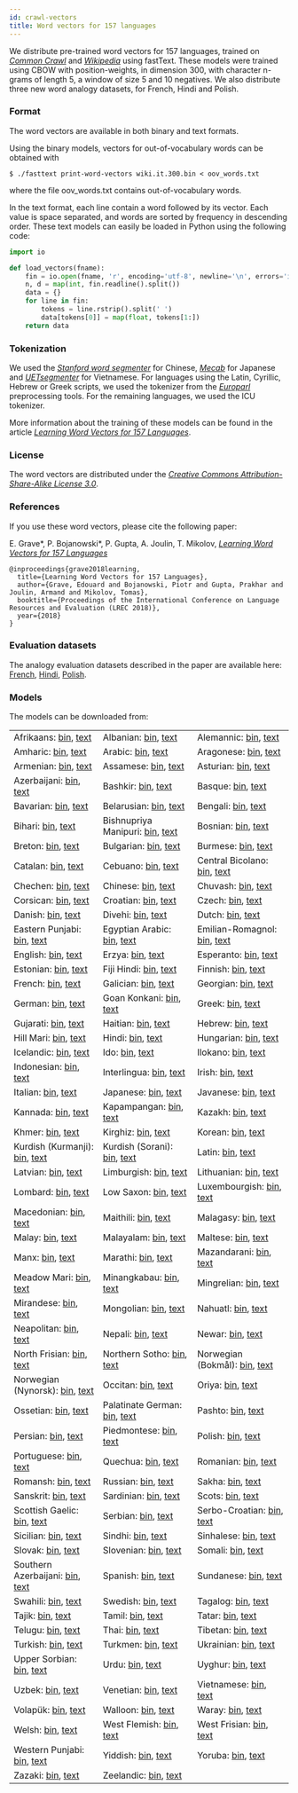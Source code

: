 ```yaml
---
id: crawl-vectors
title: Word vectors for 157 languages
---
```


We distribute pre-trained word vectors for 157 languages, trained on [*Common Crawl*](http://commoncrawl.org/) and [*Wikipedia*](https://www.wikipedia.org) using fastText.
These models were trained using CBOW with position-weights, in dimension 300, with character n-grams of length 5, a window of size 5 and 10 negatives.
We also distribute three new word analogy datasets, for French, Hindi and Polish.

### Format

The word vectors are available in both binary and text formats.

Using the binary models, vectors for out-of-vocabulary words can be obtained with
```
$ ./fasttext print-word-vectors wiki.it.300.bin < oov_words.txt
```
where the file oov_words.txt contains out-of-vocabulary words.

In the text format, each line contain a word followed by its vector.
Each value is space separated, and words are sorted by frequency in descending order.
These text models can easily be loaded in Python using the following code:
```python
import io

def load_vectors(fname):
    fin = io.open(fname, 'r', encoding='utf-8', newline='\n', errors='ignore')
    n, d = map(int, fin.readline().split())
    data = {}
    for line in fin:
        tokens = line.rstrip().split(' ')
        data[tokens[0]] = map(float, tokens[1:])
    return data
```

### Tokenization

We used the [*Stanford word segmenter*](https://nlp.stanford.edu/software/segmenter.html) for Chinese, [*Mecab*](http://taku910.github.io/mecab/) for Japanese and [*UETsegmenter*](https://github.com/phongnt570/UETsegmenter) for Vietnamese.
For languages using the Latin, Cyrillic, Hebrew or Greek scripts, we used the tokenizer from the [*Europarl*](http://www.statmt.org/europarl/) preprocessing tools.
For the remaining languages, we used the ICU tokenizer.

More information about the training of these models can be found in the article [*Learning Word Vectors for 157 Languages*](https://arxiv.org/abs/1802.06893).

### License

The word vectors are distributed under the [*Creative Commons Attribution-Share-Alike License 3.0*](https://creativecommons.org/licenses/by-sa/3.0/).

### References

If you use these word vectors, please cite the following paper:

E. Grave\*, P. Bojanowski\*, P. Gupta, A. Joulin, T. Mikolov, [*Learning Word Vectors for 157 Languages*](https://arxiv.org/abs/1802.06893)

```markup
@inproceedings{grave2018learning,
  title={Learning Word Vectors for 157 Languages},
  author={Grave, Edouard and Bojanowski, Piotr and Gupta, Prakhar and Joulin, Armand and Mikolov, Tomas},
  booktitle={Proceedings of the International Conference on Language Resources and Evaluation (LREC 2018)},
  year={2018}
}
```

### Evaluation datasets

The analogy evaluation datasets described in the paper are available here: [French](https://s3-us-west-1.amazonaws.com/fasttext-vectors/word-analogies/questions-words-fr.txt), [Hindi](https://s3-us-west-1.amazonaws.com/fasttext-vectors/word-analogies/questions-words-hi.txt), [Polish](https://s3-us-west-1.amazonaws.com/fasttext-vectors/word-analogies/questions-words-pl.txt).

### Models

The models can be downloaded from:

||||
|-|-|-|
|  Afrikaans:  [bin](https://s3-us-west-1.amazonaws.com/fasttext-vectors/word-vectors-v2/cc.af.300.bin.gz), [text](https://s3-us-west-1.amazonaws.com/fasttext-vectors/word-vectors-v2/cc.af.300.vec.gz) |  Albanian:  [bin](https://s3-us-west-1.amazonaws.com/fasttext-vectors/word-vectors-v2/cc.sq.300.bin.gz), [text](https://s3-us-west-1.amazonaws.com/fasttext-vectors/word-vectors-v2/cc.sq.300.vec.gz) |  Alemannic:  [bin](https://s3-us-west-1.amazonaws.com/fasttext-vectors/word-vectors-v2/cc.als.300.bin.gz), [text](https://s3-us-west-1.amazonaws.com/fasttext-vectors/word-vectors-v2/cc.als.300.vec.gz) |
|  Amharic:  [bin](https://s3-us-west-1.amazonaws.com/fasttext-vectors/word-vectors-v2/cc.am.300.bin.gz), [text](https://s3-us-west-1.amazonaws.com/fasttext-vectors/word-vectors-v2/cc.am.300.vec.gz) |  Arabic:  [bin](https://s3-us-west-1.amazonaws.com/fasttext-vectors/word-vectors-v2/cc.ar.300.bin.gz), [text](https://s3-us-west-1.amazonaws.com/fasttext-vectors/word-vectors-v2/cc.ar.300.vec.gz) |  Aragonese:  [bin](https://s3-us-west-1.amazonaws.com/fasttext-vectors/word-vectors-v2/cc.an.300.bin.gz), [text](https://s3-us-west-1.amazonaws.com/fasttext-vectors/word-vectors-v2/cc.an.300.vec.gz) |
|  Armenian:  [bin](https://s3-us-west-1.amazonaws.com/fasttext-vectors/word-vectors-v2/cc.hy.300.bin.gz), [text](https://s3-us-west-1.amazonaws.com/fasttext-vectors/word-vectors-v2/cc.hy.300.vec.gz) |  Assamese:  [bin](https://s3-us-west-1.amazonaws.com/fasttext-vectors/word-vectors-v2/cc.as.300.bin.gz), [text](https://s3-us-west-1.amazonaws.com/fasttext-vectors/word-vectors-v2/cc.as.300.vec.gz) |  Asturian:  [bin](https://s3-us-west-1.amazonaws.com/fasttext-vectors/word-vectors-v2/cc.ast.300.bin.gz), [text](https://s3-us-west-1.amazonaws.com/fasttext-vectors/word-vectors-v2/cc.ast.300.vec.gz) |
|  Azerbaijani:  [bin](https://s3-us-west-1.amazonaws.com/fasttext-vectors/word-vectors-v2/cc.az.300.bin.gz), [text](https://s3-us-west-1.amazonaws.com/fasttext-vectors/word-vectors-v2/cc.az.300.vec.gz) |  Bashkir:  [bin](https://s3-us-west-1.amazonaws.com/fasttext-vectors/word-vectors-v2/cc.ba.300.bin.gz), [text](https://s3-us-west-1.amazonaws.com/fasttext-vectors/word-vectors-v2/cc.ba.300.vec.gz) |  Basque:  [bin](https://s3-us-west-1.amazonaws.com/fasttext-vectors/word-vectors-v2/cc.eu.300.bin.gz), [text](https://s3-us-west-1.amazonaws.com/fasttext-vectors/word-vectors-v2/cc.eu.300.vec.gz) |
|  Bavarian:  [bin](https://s3-us-west-1.amazonaws.com/fasttext-vectors/word-vectors-v2/cc.bar.300.bin.gz), [text](https://s3-us-west-1.amazonaws.com/fasttext-vectors/word-vectors-v2/cc.bar.300.vec.gz) |  Belarusian:  [bin](https://s3-us-west-1.amazonaws.com/fasttext-vectors/word-vectors-v2/cc.be.300.bin.gz), [text](https://s3-us-west-1.amazonaws.com/fasttext-vectors/word-vectors-v2/cc.be.300.vec.gz) |  Bengali:  [bin](https://s3-us-west-1.amazonaws.com/fasttext-vectors/word-vectors-v2/cc.bn.300.bin.gz), [text](https://s3-us-west-1.amazonaws.com/fasttext-vectors/word-vectors-v2/cc.bn.300.vec.gz) |
|  Bihari:  [bin](https://s3-us-west-1.amazonaws.com/fasttext-vectors/word-vectors-v2/cc.bh.300.bin.gz), [text](https://s3-us-west-1.amazonaws.com/fasttext-vectors/word-vectors-v2/cc.bh.300.vec.gz) |  Bishnupriya Manipuri:  [bin](https://s3-us-west-1.amazonaws.com/fasttext-vectors/word-vectors-v2/cc.bpy.300.bin.gz), [text](https://s3-us-west-1.amazonaws.com/fasttext-vectors/word-vectors-v2/cc.bpy.300.vec.gz) |  Bosnian:  [bin](https://s3-us-west-1.amazonaws.com/fasttext-vectors/word-vectors-v2/cc.bs.300.bin.gz), [text](https://s3-us-west-1.amazonaws.com/fasttext-vectors/word-vectors-v2/cc.bs.300.vec.gz) |
|  Breton:  [bin](https://s3-us-west-1.amazonaws.com/fasttext-vectors/word-vectors-v2/cc.br.300.bin.gz), [text](https://s3-us-west-1.amazonaws.com/fasttext-vectors/word-vectors-v2/cc.br.300.vec.gz) |  Bulgarian:  [bin](https://s3-us-west-1.amazonaws.com/fasttext-vectors/word-vectors-v2/cc.bg.300.bin.gz), [text](https://s3-us-west-1.amazonaws.com/fasttext-vectors/word-vectors-v2/cc.bg.300.vec.gz) |  Burmese:  [bin](https://s3-us-west-1.amazonaws.com/fasttext-vectors/word-vectors-v2/cc.my.300.bin.gz), [text](https://s3-us-west-1.amazonaws.com/fasttext-vectors/word-vectors-v2/cc.my.300.vec.gz) |
|  Catalan:  [bin](https://s3-us-west-1.amazonaws.com/fasttext-vectors/word-vectors-v2/cc.ca.300.bin.gz), [text](https://s3-us-west-1.amazonaws.com/fasttext-vectors/word-vectors-v2/cc.ca.300.vec.gz) |  Cebuano:  [bin](https://s3-us-west-1.amazonaws.com/fasttext-vectors/word-vectors-v2/cc.ceb.300.bin.gz), [text](https://s3-us-west-1.amazonaws.com/fasttext-vectors/word-vectors-v2/cc.ceb.300.vec.gz) |  Central Bicolano:  [bin](https://s3-us-west-1.amazonaws.com/fasttext-vectors/word-vectors-v2/cc.bcl.300.bin.gz), [text](https://s3-us-west-1.amazonaws.com/fasttext-vectors/word-vectors-v2/cc.bcl.300.vec.gz) |
|  Chechen:  [bin](https://s3-us-west-1.amazonaws.com/fasttext-vectors/word-vectors-v2/cc.ce.300.bin.gz), [text](https://s3-us-west-1.amazonaws.com/fasttext-vectors/word-vectors-v2/cc.ce.300.vec.gz) |  Chinese:  [bin](https://s3-us-west-1.amazonaws.com/fasttext-vectors/word-vectors-v2/cc.zh.300.bin.gz), [text](https://s3-us-west-1.amazonaws.com/fasttext-vectors/word-vectors-v2/cc.zh.300.vec.gz) |  Chuvash:  [bin](https://s3-us-west-1.amazonaws.com/fasttext-vectors/word-vectors-v2/cc.cv.300.bin.gz), [text](https://s3-us-west-1.amazonaws.com/fasttext-vectors/word-vectors-v2/cc.cv.300.vec.gz) |
|  Corsican:  [bin](https://s3-us-west-1.amazonaws.com/fasttext-vectors/word-vectors-v2/cc.co.300.bin.gz), [text](https://s3-us-west-1.amazonaws.com/fasttext-vectors/word-vectors-v2/cc.co.300.vec.gz) |  Croatian:  [bin](https://s3-us-west-1.amazonaws.com/fasttext-vectors/word-vectors-v2/cc.hr.300.bin.gz), [text](https://s3-us-west-1.amazonaws.com/fasttext-vectors/word-vectors-v2/cc.hr.300.vec.gz) |  Czech:  [bin](https://s3-us-west-1.amazonaws.com/fasttext-vectors/word-vectors-v2/cc.cs.300.bin.gz), [text](https://s3-us-west-1.amazonaws.com/fasttext-vectors/word-vectors-v2/cc.cs.300.vec.gz) |
|  Danish:  [bin](https://s3-us-west-1.amazonaws.com/fasttext-vectors/word-vectors-v2/cc.da.300.bin.gz), [text](https://s3-us-west-1.amazonaws.com/fasttext-vectors/word-vectors-v2/cc.da.300.vec.gz) |  Divehi:  [bin](https://s3-us-west-1.amazonaws.com/fasttext-vectors/word-vectors-v2/cc.dv.300.bin.gz), [text](https://s3-us-west-1.amazonaws.com/fasttext-vectors/word-vectors-v2/cc.dv.300.vec.gz) |  Dutch:  [bin](https://s3-us-west-1.amazonaws.com/fasttext-vectors/word-vectors-v2/cc.nl.300.bin.gz), [text](https://s3-us-west-1.amazonaws.com/fasttext-vectors/word-vectors-v2/cc.nl.300.vec.gz) |
|  Eastern Punjabi:  [bin](https://s3-us-west-1.amazonaws.com/fasttext-vectors/word-vectors-v2/cc.pa.300.bin.gz), [text](https://s3-us-west-1.amazonaws.com/fasttext-vectors/word-vectors-v2/cc.pa.300.vec.gz) |  Egyptian Arabic:  [bin](https://s3-us-west-1.amazonaws.com/fasttext-vectors/word-vectors-v2/cc.arz.300.bin.gz), [text](https://s3-us-west-1.amazonaws.com/fasttext-vectors/word-vectors-v2/cc.arz.300.vec.gz) |  Emilian-Romagnol:  [bin](https://s3-us-west-1.amazonaws.com/fasttext-vectors/word-vectors-v2/cc.eml.300.bin.gz), [text](https://s3-us-west-1.amazonaws.com/fasttext-vectors/word-vectors-v2/cc.eml.300.vec.gz) |
|  English: [bin](https://s3-us-west-1.amazonaws.com/fasttext-vectors/cc.en.300.bin.gz), [text](https://s3-us-west-1.amazonaws.com/fasttext-vectors/cc.en.300.vec.gz) |  Erzya:  [bin](https://s3-us-west-1.amazonaws.com/fasttext-vectors/word-vectors-v2/cc.myv.300.bin.gz), [text](https://s3-us-west-1.amazonaws.com/fasttext-vectors/word-vectors-v2/cc.myv.300.vec.gz) |  Esperanto:  [bin](https://s3-us-west-1.amazonaws.com/fasttext-vectors/word-vectors-v2/cc.eo.300.bin.gz), [text](https://s3-us-west-1.amazonaws.com/fasttext-vectors/word-vectors-v2/cc.eo.300.vec.gz) |
|  Estonian:  [bin](https://s3-us-west-1.amazonaws.com/fasttext-vectors/word-vectors-v2/cc.et.300.bin.gz), [text](https://s3-us-west-1.amazonaws.com/fasttext-vectors/word-vectors-v2/cc.et.300.vec.gz) |  Fiji Hindi:  [bin](https://s3-us-west-1.amazonaws.com/fasttext-vectors/word-vectors-v2/cc.hif.300.bin.gz), [text](https://s3-us-west-1.amazonaws.com/fasttext-vectors/word-vectors-v2/cc.hif.300.vec.gz) |  Finnish:  [bin](https://s3-us-west-1.amazonaws.com/fasttext-vectors/word-vectors-v2/cc.fi.300.bin.gz), [text](https://s3-us-west-1.amazonaws.com/fasttext-vectors/word-vectors-v2/cc.fi.300.vec.gz) |
|  French:  [bin](https://s3-us-west-1.amazonaws.com/fasttext-vectors/word-vectors-v2/cc.fr.300.bin.gz), [text](https://s3-us-west-1.amazonaws.com/fasttext-vectors/word-vectors-v2/cc.fr.300.vec.gz) |  Galician:  [bin](https://s3-us-west-1.amazonaws.com/fasttext-vectors/word-vectors-v2/cc.gl.300.bin.gz), [text](https://s3-us-west-1.amazonaws.com/fasttext-vectors/word-vectors-v2/cc.gl.300.vec.gz) |  Georgian:  [bin](https://s3-us-west-1.amazonaws.com/fasttext-vectors/word-vectors-v2/cc.ka.300.bin.gz), [text](https://s3-us-west-1.amazonaws.com/fasttext-vectors/word-vectors-v2/cc.ka.300.vec.gz) |
|  German:  [bin](https://s3-us-west-1.amazonaws.com/fasttext-vectors/word-vectors-v2/cc.de.300.bin.gz), [text](https://s3-us-west-1.amazonaws.com/fasttext-vectors/word-vectors-v2/cc.de.300.vec.gz) |  Goan Konkani:  [bin](https://s3-us-west-1.amazonaws.com/fasttext-vectors/word-vectors-v2/cc.gom.300.bin.gz), [text](https://s3-us-west-1.amazonaws.com/fasttext-vectors/word-vectors-v2/cc.gom.300.vec.gz) |  Greek:  [bin](https://s3-us-west-1.amazonaws.com/fasttext-vectors/word-vectors-v2/cc.el.300.bin.gz), [text](https://s3-us-west-1.amazonaws.com/fasttext-vectors/word-vectors-v2/cc.el.300.vec.gz) |
|  Gujarati:  [bin](https://s3-us-west-1.amazonaws.com/fasttext-vectors/word-vectors-v2/cc.gu.300.bin.gz), [text](https://s3-us-west-1.amazonaws.com/fasttext-vectors/word-vectors-v2/cc.gu.300.vec.gz) |  Haitian:  [bin](https://s3-us-west-1.amazonaws.com/fasttext-vectors/word-vectors-v2/cc.ht.300.bin.gz), [text](https://s3-us-west-1.amazonaws.com/fasttext-vectors/word-vectors-v2/cc.ht.300.vec.gz) |  Hebrew:  [bin](https://s3-us-west-1.amazonaws.com/fasttext-vectors/word-vectors-v2/cc.he.300.bin.gz), [text](https://s3-us-west-1.amazonaws.com/fasttext-vectors/word-vectors-v2/cc.he.300.vec.gz) |
|  Hill Mari:  [bin](https://s3-us-west-1.amazonaws.com/fasttext-vectors/word-vectors-v2/cc.mrj.300.bin.gz), [text](https://s3-us-west-1.amazonaws.com/fasttext-vectors/word-vectors-v2/cc.mrj.300.vec.gz) |  Hindi:  [bin](https://s3-us-west-1.amazonaws.com/fasttext-vectors/word-vectors-v2/cc.hi.300.bin.gz), [text](https://s3-us-west-1.amazonaws.com/fasttext-vectors/word-vectors-v2/cc.hi.300.vec.gz) |  Hungarian:  [bin](https://s3-us-west-1.amazonaws.com/fasttext-vectors/word-vectors-v2/cc.hu.300.bin.gz), [text](https://s3-us-west-1.amazonaws.com/fasttext-vectors/word-vectors-v2/cc.hu.300.vec.gz) |
|  Icelandic:  [bin](https://s3-us-west-1.amazonaws.com/fasttext-vectors/word-vectors-v2/cc.is.300.bin.gz), [text](https://s3-us-west-1.amazonaws.com/fasttext-vectors/word-vectors-v2/cc.is.300.vec.gz) |  Ido:  [bin](https://s3-us-west-1.amazonaws.com/fasttext-vectors/word-vectors-v2/cc.io.300.bin.gz), [text](https://s3-us-west-1.amazonaws.com/fasttext-vectors/word-vectors-v2/cc.io.300.vec.gz) |  Ilokano:  [bin](https://s3-us-west-1.amazonaws.com/fasttext-vectors/word-vectors-v2/cc.ilo.300.bin.gz), [text](https://s3-us-west-1.amazonaws.com/fasttext-vectors/word-vectors-v2/cc.ilo.300.vec.gz) |
|  Indonesian:  [bin](https://s3-us-west-1.amazonaws.com/fasttext-vectors/word-vectors-v2/cc.id.300.bin.gz), [text](https://s3-us-west-1.amazonaws.com/fasttext-vectors/word-vectors-v2/cc.id.300.vec.gz) |  Interlingua:  [bin](https://s3-us-west-1.amazonaws.com/fasttext-vectors/word-vectors-v2/cc.ia.300.bin.gz), [text](https://s3-us-west-1.amazonaws.com/fasttext-vectors/word-vectors-v2/cc.ia.300.vec.gz) |  Irish:  [bin](https://s3-us-west-1.amazonaws.com/fasttext-vectors/word-vectors-v2/cc.ga.300.bin.gz), [text](https://s3-us-west-1.amazonaws.com/fasttext-vectors/word-vectors-v2/cc.ga.300.vec.gz) |
|  Italian:  [bin](https://s3-us-west-1.amazonaws.com/fasttext-vectors/word-vectors-v2/cc.it.300.bin.gz), [text](https://s3-us-west-1.amazonaws.com/fasttext-vectors/word-vectors-v2/cc.it.300.vec.gz) |  Japanese:  [bin](https://s3-us-west-1.amazonaws.com/fasttext-vectors/word-vectors-v2/cc.ja.300.bin.gz), [text](https://s3-us-west-1.amazonaws.com/fasttext-vectors/word-vectors-v2/cc.ja.300.vec.gz) |  Javanese:  [bin](https://s3-us-west-1.amazonaws.com/fasttext-vectors/word-vectors-v2/cc.jv.300.bin.gz), [text](https://s3-us-west-1.amazonaws.com/fasttext-vectors/word-vectors-v2/cc.jv.300.vec.gz) |
|  Kannada:  [bin](https://s3-us-west-1.amazonaws.com/fasttext-vectors/word-vectors-v2/cc.kn.300.bin.gz), [text](https://s3-us-west-1.amazonaws.com/fasttext-vectors/word-vectors-v2/cc.kn.300.vec.gz) |  Kapampangan:  [bin](https://s3-us-west-1.amazonaws.com/fasttext-vectors/word-vectors-v2/cc.pam.300.bin.gz), [text](https://s3-us-west-1.amazonaws.com/fasttext-vectors/word-vectors-v2/cc.pam.300.vec.gz) |  Kazakh:  [bin](https://s3-us-west-1.amazonaws.com/fasttext-vectors/word-vectors-v2/cc.kk.300.bin.gz), [text](https://s3-us-west-1.amazonaws.com/fasttext-vectors/word-vectors-v2/cc.kk.300.vec.gz) |
|  Khmer:  [bin](https://s3-us-west-1.amazonaws.com/fasttext-vectors/word-vectors-v2/cc.km.300.bin.gz), [text](https://s3-us-west-1.amazonaws.com/fasttext-vectors/word-vectors-v2/cc.km.300.vec.gz) |  Kirghiz:  [bin](https://s3-us-west-1.amazonaws.com/fasttext-vectors/word-vectors-v2/cc.ky.300.bin.gz), [text](https://s3-us-west-1.amazonaws.com/fasttext-vectors/word-vectors-v2/cc.ky.300.vec.gz) |  Korean:  [bin](https://s3-us-west-1.amazonaws.com/fasttext-vectors/word-vectors-v2/cc.ko.300.bin.gz), [text](https://s3-us-west-1.amazonaws.com/fasttext-vectors/word-vectors-v2/cc.ko.300.vec.gz) |
|  Kurdish (Kurmanji):  [bin](https://s3-us-west-1.amazonaws.com/fasttext-vectors/word-vectors-v2/cc.ku.300.bin.gz), [text](https://s3-us-west-1.amazonaws.com/fasttext-vectors/word-vectors-v2/cc.ku.300.vec.gz) |  Kurdish (Sorani):  [bin](https://s3-us-west-1.amazonaws.com/fasttext-vectors/word-vectors-v2/cc.ckb.300.bin.gz), [text](https://s3-us-west-1.amazonaws.com/fasttext-vectors/word-vectors-v2/cc.ckb.300.vec.gz) |  Latin:  [bin](https://s3-us-west-1.amazonaws.com/fasttext-vectors/word-vectors-v2/cc.la.300.bin.gz), [text](https://s3-us-west-1.amazonaws.com/fasttext-vectors/word-vectors-v2/cc.la.300.vec.gz) |
|  Latvian:  [bin](https://s3-us-west-1.amazonaws.com/fasttext-vectors/word-vectors-v2/cc.lv.300.bin.gz), [text](https://s3-us-west-1.amazonaws.com/fasttext-vectors/word-vectors-v2/cc.lv.300.vec.gz) |  Limburgish:  [bin](https://s3-us-west-1.amazonaws.com/fasttext-vectors/word-vectors-v2/cc.li.300.bin.gz), [text](https://s3-us-west-1.amazonaws.com/fasttext-vectors/word-vectors-v2/cc.li.300.vec.gz) |  Lithuanian:  [bin](https://s3-us-west-1.amazonaws.com/fasttext-vectors/word-vectors-v2/cc.lt.300.bin.gz), [text](https://s3-us-west-1.amazonaws.com/fasttext-vectors/word-vectors-v2/cc.lt.300.vec.gz) |
|  Lombard:  [bin](https://s3-us-west-1.amazonaws.com/fasttext-vectors/word-vectors-v2/cc.lmo.300.bin.gz), [text](https://s3-us-west-1.amazonaws.com/fasttext-vectors/word-vectors-v2/cc.lmo.300.vec.gz) |  Low Saxon:  [bin](https://s3-us-west-1.amazonaws.com/fasttext-vectors/word-vectors-v2/cc.nds.300.bin.gz), [text](https://s3-us-west-1.amazonaws.com/fasttext-vectors/word-vectors-v2/cc.nds.300.vec.gz) |  Luxembourgish:  [bin](https://s3-us-west-1.amazonaws.com/fasttext-vectors/word-vectors-v2/cc.lb.300.bin.gz), [text](https://s3-us-west-1.amazonaws.com/fasttext-vectors/word-vectors-v2/cc.lb.300.vec.gz) |
|  Macedonian:  [bin](https://s3-us-west-1.amazonaws.com/fasttext-vectors/word-vectors-v2/cc.mk.300.bin.gz), [text](https://s3-us-west-1.amazonaws.com/fasttext-vectors/word-vectors-v2/cc.mk.300.vec.gz) |  Maithili:  [bin](https://s3-us-west-1.amazonaws.com/fasttext-vectors/word-vectors-v2/cc.mai.300.bin.gz), [text](https://s3-us-west-1.amazonaws.com/fasttext-vectors/word-vectors-v2/cc.mai.300.vec.gz) |  Malagasy:  [bin](https://s3-us-west-1.amazonaws.com/fasttext-vectors/word-vectors-v2/cc.mg.300.bin.gz), [text](https://s3-us-west-1.amazonaws.com/fasttext-vectors/word-vectors-v2/cc.mg.300.vec.gz) |
|  Malay:  [bin](https://s3-us-west-1.amazonaws.com/fasttext-vectors/word-vectors-v2/cc.ms.300.bin.gz), [text](https://s3-us-west-1.amazonaws.com/fasttext-vectors/word-vectors-v2/cc.ms.300.vec.gz) |  Malayalam:  [bin](https://s3-us-west-1.amazonaws.com/fasttext-vectors/word-vectors-v2/cc.ml.300.bin.gz), [text](https://s3-us-west-1.amazonaws.com/fasttext-vectors/word-vectors-v2/cc.ml.300.vec.gz) |  Maltese:  [bin](https://s3-us-west-1.amazonaws.com/fasttext-vectors/word-vectors-v2/cc.mt.300.bin.gz), [text](https://s3-us-west-1.amazonaws.com/fasttext-vectors/word-vectors-v2/cc.mt.300.vec.gz) |
|  Manx:  [bin](https://s3-us-west-1.amazonaws.com/fasttext-vectors/word-vectors-v2/cc.gv.300.bin.gz), [text](https://s3-us-west-1.amazonaws.com/fasttext-vectors/word-vectors-v2/cc.gv.300.vec.gz) |  Marathi:  [bin](https://s3-us-west-1.amazonaws.com/fasttext-vectors/word-vectors-v2/cc.mr.300.bin.gz), [text](https://s3-us-west-1.amazonaws.com/fasttext-vectors/word-vectors-v2/cc.mr.300.vec.gz) |  Mazandarani:  [bin](https://s3-us-west-1.amazonaws.com/fasttext-vectors/word-vectors-v2/cc.mzn.300.bin.gz), [text](https://s3-us-west-1.amazonaws.com/fasttext-vectors/word-vectors-v2/cc.mzn.300.vec.gz) |
|  Meadow Mari:  [bin](https://s3-us-west-1.amazonaws.com/fasttext-vectors/word-vectors-v2/cc.mhr.300.bin.gz), [text](https://s3-us-west-1.amazonaws.com/fasttext-vectors/word-vectors-v2/cc.mhr.300.vec.gz) |  Minangkabau:  [bin](https://s3-us-west-1.amazonaws.com/fasttext-vectors/word-vectors-v2/cc.min.300.bin.gz), [text](https://s3-us-west-1.amazonaws.com/fasttext-vectors/word-vectors-v2/cc.min.300.vec.gz) |  Mingrelian:  [bin](https://s3-us-west-1.amazonaws.com/fasttext-vectors/word-vectors-v2/cc.xmf.300.bin.gz), [text](https://s3-us-west-1.amazonaws.com/fasttext-vectors/word-vectors-v2/cc.xmf.300.vec.gz) |
|  Mirandese:  [bin](https://s3-us-west-1.amazonaws.com/fasttext-vectors/word-vectors-v2/cc.mwl.300.bin.gz), [text](https://s3-us-west-1.amazonaws.com/fasttext-vectors/word-vectors-v2/cc.mwl.300.vec.gz) |  Mongolian:  [bin](https://s3-us-west-1.amazonaws.com/fasttext-vectors/word-vectors-v2/cc.mn.300.bin.gz), [text](https://s3-us-west-1.amazonaws.com/fasttext-vectors/word-vectors-v2/cc.mn.300.vec.gz) |  Nahuatl:  [bin](https://s3-us-west-1.amazonaws.com/fasttext-vectors/word-vectors-v2/cc.nah.300.bin.gz), [text](https://s3-us-west-1.amazonaws.com/fasttext-vectors/word-vectors-v2/cc.nah.300.vec.gz) |
|  Neapolitan:  [bin](https://s3-us-west-1.amazonaws.com/fasttext-vectors/word-vectors-v2/cc.nap.300.bin.gz), [text](https://s3-us-west-1.amazonaws.com/fasttext-vectors/word-vectors-v2/cc.nap.300.vec.gz) |  Nepali:  [bin](https://s3-us-west-1.amazonaws.com/fasttext-vectors/word-vectors-v2/cc.ne.300.bin.gz), [text](https://s3-us-west-1.amazonaws.com/fasttext-vectors/word-vectors-v2/cc.ne.300.vec.gz) |  Newar:  [bin](https://s3-us-west-1.amazonaws.com/fasttext-vectors/word-vectors-v2/cc.new.300.bin.gz), [text](https://s3-us-west-1.amazonaws.com/fasttext-vectors/word-vectors-v2/cc.new.300.vec.gz) |
|  North Frisian:  [bin](https://s3-us-west-1.amazonaws.com/fasttext-vectors/word-vectors-v2/cc.frr.300.bin.gz), [text](https://s3-us-west-1.amazonaws.com/fasttext-vectors/word-vectors-v2/cc.frr.300.vec.gz) |  Northern Sotho:  [bin](https://s3-us-west-1.amazonaws.com/fasttext-vectors/word-vectors-v2/cc.nso.300.bin.gz), [text](https://s3-us-west-1.amazonaws.com/fasttext-vectors/word-vectors-v2/cc.nso.300.vec.gz) |  Norwegian (Bokmål):  [bin](https://s3-us-west-1.amazonaws.com/fasttext-vectors/word-vectors-v2/cc.no.300.bin.gz), [text](https://s3-us-west-1.amazonaws.com/fasttext-vectors/word-vectors-v2/cc.no.300.vec.gz) |
|  Norwegian (Nynorsk):  [bin](https://s3-us-west-1.amazonaws.com/fasttext-vectors/word-vectors-v2/cc.nn.300.bin.gz), [text](https://s3-us-west-1.amazonaws.com/fasttext-vectors/word-vectors-v2/cc.nn.300.vec.gz) |  Occitan:  [bin](https://s3-us-west-1.amazonaws.com/fasttext-vectors/word-vectors-v2/cc.oc.300.bin.gz), [text](https://s3-us-west-1.amazonaws.com/fasttext-vectors/word-vectors-v2/cc.oc.300.vec.gz) |  Oriya:  [bin](https://s3-us-west-1.amazonaws.com/fasttext-vectors/word-vectors-v2/cc.or.300.bin.gz), [text](https://s3-us-west-1.amazonaws.com/fasttext-vectors/word-vectors-v2/cc.or.300.vec.gz) |
|  Ossetian:  [bin](https://s3-us-west-1.amazonaws.com/fasttext-vectors/word-vectors-v2/cc.os.300.bin.gz), [text](https://s3-us-west-1.amazonaws.com/fasttext-vectors/word-vectors-v2/cc.os.300.vec.gz) |  Palatinate German:  [bin](https://s3-us-west-1.amazonaws.com/fasttext-vectors/word-vectors-v2/cc.pfl.300.bin.gz), [text](https://s3-us-west-1.amazonaws.com/fasttext-vectors/word-vectors-v2/cc.pfl.300.vec.gz) |  Pashto:  [bin](https://s3-us-west-1.amazonaws.com/fasttext-vectors/word-vectors-v2/cc.ps.300.bin.gz), [text](https://s3-us-west-1.amazonaws.com/fasttext-vectors/word-vectors-v2/cc.ps.300.vec.gz) |
|  Persian:  [bin](https://s3-us-west-1.amazonaws.com/fasttext-vectors/word-vectors-v2/cc.fa.300.bin.gz), [text](https://s3-us-west-1.amazonaws.com/fasttext-vectors/word-vectors-v2/cc.fa.300.vec.gz) |  Piedmontese:  [bin](https://s3-us-west-1.amazonaws.com/fasttext-vectors/word-vectors-v2/cc.pms.300.bin.gz), [text](https://s3-us-west-1.amazonaws.com/fasttext-vectors/word-vectors-v2/cc.pms.300.vec.gz) |  Polish:  [bin](https://s3-us-west-1.amazonaws.com/fasttext-vectors/word-vectors-v2/cc.pl.300.bin.gz), [text](https://s3-us-west-1.amazonaws.com/fasttext-vectors/word-vectors-v2/cc.pl.300.vec.gz) |
|  Portuguese:  [bin](https://s3-us-west-1.amazonaws.com/fasttext-vectors/word-vectors-v2/cc.pt.300.bin.gz), [text](https://s3-us-west-1.amazonaws.com/fasttext-vectors/word-vectors-v2/cc.pt.300.vec.gz) |  Quechua:  [bin](https://s3-us-west-1.amazonaws.com/fasttext-vectors/word-vectors-v2/cc.qu.300.bin.gz), [text](https://s3-us-west-1.amazonaws.com/fasttext-vectors/word-vectors-v2/cc.qu.300.vec.gz) |  Romanian:  [bin](https://s3-us-west-1.amazonaws.com/fasttext-vectors/word-vectors-v2/cc.ro.300.bin.gz), [text](https://s3-us-west-1.amazonaws.com/fasttext-vectors/word-vectors-v2/cc.ro.300.vec.gz) |
|  Romansh:  [bin](https://s3-us-west-1.amazonaws.com/fasttext-vectors/word-vectors-v2/cc.rm.300.bin.gz), [text](https://s3-us-west-1.amazonaws.com/fasttext-vectors/word-vectors-v2/cc.rm.300.vec.gz) |  Russian:  [bin](https://s3-us-west-1.amazonaws.com/fasttext-vectors/word-vectors-v2/cc.ru.300.bin.gz), [text](https://s3-us-west-1.amazonaws.com/fasttext-vectors/word-vectors-v2/cc.ru.300.vec.gz) |  Sakha:  [bin](https://s3-us-west-1.amazonaws.com/fasttext-vectors/word-vectors-v2/cc.sah.300.bin.gz), [text](https://s3-us-west-1.amazonaws.com/fasttext-vectors/word-vectors-v2/cc.sah.300.vec.gz) |
|  Sanskrit:  [bin](https://s3-us-west-1.amazonaws.com/fasttext-vectors/word-vectors-v2/cc.sa.300.bin.gz), [text](https://s3-us-west-1.amazonaws.com/fasttext-vectors/word-vectors-v2/cc.sa.300.vec.gz) |  Sardinian:  [bin](https://s3-us-west-1.amazonaws.com/fasttext-vectors/word-vectors-v2/cc.sc.300.bin.gz), [text](https://s3-us-west-1.amazonaws.com/fasttext-vectors/word-vectors-v2/cc.sc.300.vec.gz) |  Scots:  [bin](https://s3-us-west-1.amazonaws.com/fasttext-vectors/word-vectors-v2/cc.sco.300.bin.gz), [text](https://s3-us-west-1.amazonaws.com/fasttext-vectors/word-vectors-v2/cc.sco.300.vec.gz) |
|  Scottish Gaelic:  [bin](https://s3-us-west-1.amazonaws.com/fasttext-vectors/word-vectors-v2/cc.gd.300.bin.gz), [text](https://s3-us-west-1.amazonaws.com/fasttext-vectors/word-vectors-v2/cc.gd.300.vec.gz) |  Serbian:  [bin](https://s3-us-west-1.amazonaws.com/fasttext-vectors/word-vectors-v2/cc.sr.300.bin.gz), [text](https://s3-us-west-1.amazonaws.com/fasttext-vectors/word-vectors-v2/cc.sr.300.vec.gz) |  Serbo-Croatian:  [bin](https://s3-us-west-1.amazonaws.com/fasttext-vectors/word-vectors-v2/cc.sh.300.bin.gz), [text](https://s3-us-west-1.amazonaws.com/fasttext-vectors/word-vectors-v2/cc.sh.300.vec.gz) |
|  Sicilian:  [bin](https://s3-us-west-1.amazonaws.com/fasttext-vectors/word-vectors-v2/cc.scn.300.bin.gz), [text](https://s3-us-west-1.amazonaws.com/fasttext-vectors/word-vectors-v2/cc.scn.300.vec.gz) |  Sindhi:  [bin](https://s3-us-west-1.amazonaws.com/fasttext-vectors/word-vectors-v2/cc.sd.300.bin.gz), [text](https://s3-us-west-1.amazonaws.com/fasttext-vectors/word-vectors-v2/cc.sd.300.vec.gz) |  Sinhalese:  [bin](https://s3-us-west-1.amazonaws.com/fasttext-vectors/word-vectors-v2/cc.si.300.bin.gz), [text](https://s3-us-west-1.amazonaws.com/fasttext-vectors/word-vectors-v2/cc.si.300.vec.gz) |
|  Slovak:  [bin](https://s3-us-west-1.amazonaws.com/fasttext-vectors/word-vectors-v2/cc.sk.300.bin.gz), [text](https://s3-us-west-1.amazonaws.com/fasttext-vectors/word-vectors-v2/cc.sk.300.vec.gz) |  Slovenian:  [bin](https://s3-us-west-1.amazonaws.com/fasttext-vectors/word-vectors-v2/cc.sl.300.bin.gz), [text](https://s3-us-west-1.amazonaws.com/fasttext-vectors/word-vectors-v2/cc.sl.300.vec.gz) |  Somali:  [bin](https://s3-us-west-1.amazonaws.com/fasttext-vectors/word-vectors-v2/cc.so.300.bin.gz), [text](https://s3-us-west-1.amazonaws.com/fasttext-vectors/word-vectors-v2/cc.so.300.vec.gz) |
|  Southern Azerbaijani:  [bin](https://s3-us-west-1.amazonaws.com/fasttext-vectors/word-vectors-v2/cc.azb.300.bin.gz), [text](https://s3-us-west-1.amazonaws.com/fasttext-vectors/word-vectors-v2/cc.azb.300.vec.gz) |  Spanish:  [bin](https://s3-us-west-1.amazonaws.com/fasttext-vectors/word-vectors-v2/cc.es.300.bin.gz), [text](https://s3-us-west-1.amazonaws.com/fasttext-vectors/word-vectors-v2/cc.es.300.vec.gz) |  Sundanese:  [bin](https://s3-us-west-1.amazonaws.com/fasttext-vectors/word-vectors-v2/cc.su.300.bin.gz), [text](https://s3-us-west-1.amazonaws.com/fasttext-vectors/word-vectors-v2/cc.su.300.vec.gz) |
|  Swahili:  [bin](https://s3-us-west-1.amazonaws.com/fasttext-vectors/word-vectors-v2/cc.sw.300.bin.gz), [text](https://s3-us-west-1.amazonaws.com/fasttext-vectors/word-vectors-v2/cc.sw.300.vec.gz) |  Swedish:  [bin](https://s3-us-west-1.amazonaws.com/fasttext-vectors/word-vectors-v2/cc.sv.300.bin.gz), [text](https://s3-us-west-1.amazonaws.com/fasttext-vectors/word-vectors-v2/cc.sv.300.vec.gz) |  Tagalog:  [bin](https://s3-us-west-1.amazonaws.com/fasttext-vectors/word-vectors-v2/cc.tl.300.bin.gz), [text](https://s3-us-west-1.amazonaws.com/fasttext-vectors/word-vectors-v2/cc.tl.300.vec.gz) |
|  Tajik:  [bin](https://s3-us-west-1.amazonaws.com/fasttext-vectors/word-vectors-v2/cc.tg.300.bin.gz), [text](https://s3-us-west-1.amazonaws.com/fasttext-vectors/word-vectors-v2/cc.tg.300.vec.gz) |  Tamil:  [bin](https://s3-us-west-1.amazonaws.com/fasttext-vectors/word-vectors-v2/cc.ta.300.bin.gz), [text](https://s3-us-west-1.amazonaws.com/fasttext-vectors/word-vectors-v2/cc.ta.300.vec.gz) |  Tatar:  [bin](https://s3-us-west-1.amazonaws.com/fasttext-vectors/word-vectors-v2/cc.tt.300.bin.gz), [text](https://s3-us-west-1.amazonaws.com/fasttext-vectors/word-vectors-v2/cc.tt.300.vec.gz) |
|  Telugu:  [bin](https://s3-us-west-1.amazonaws.com/fasttext-vectors/word-vectors-v2/cc.te.300.bin.gz), [text](https://s3-us-west-1.amazonaws.com/fasttext-vectors/word-vectors-v2/cc.te.300.vec.gz) |  Thai:  [bin](https://s3-us-west-1.amazonaws.com/fasttext-vectors/word-vectors-v2/cc.th.300.bin.gz), [text](https://s3-us-west-1.amazonaws.com/fasttext-vectors/word-vectors-v2/cc.th.300.vec.gz) |  Tibetan:  [bin](https://s3-us-west-1.amazonaws.com/fasttext-vectors/word-vectors-v2/cc.bo.300.bin.gz), [text](https://s3-us-west-1.amazonaws.com/fasttext-vectors/word-vectors-v2/cc.bo.300.vec.gz) |
|  Turkish:  [bin](https://s3-us-west-1.amazonaws.com/fasttext-vectors/word-vectors-v2/cc.tr.300.bin.gz), [text](https://s3-us-west-1.amazonaws.com/fasttext-vectors/word-vectors-v2/cc.tr.300.vec.gz) |  Turkmen:  [bin](https://s3-us-west-1.amazonaws.com/fasttext-vectors/word-vectors-v2/cc.tk.300.bin.gz), [text](https://s3-us-west-1.amazonaws.com/fasttext-vectors/word-vectors-v2/cc.tk.300.vec.gz) |  Ukrainian:  [bin](https://s3-us-west-1.amazonaws.com/fasttext-vectors/word-vectors-v2/cc.uk.300.bin.gz), [text](https://s3-us-west-1.amazonaws.com/fasttext-vectors/word-vectors-v2/cc.uk.300.vec.gz) |
|  Upper Sorbian:  [bin](https://s3-us-west-1.amazonaws.com/fasttext-vectors/word-vectors-v2/cc.hsb.300.bin.gz), [text](https://s3-us-west-1.amazonaws.com/fasttext-vectors/word-vectors-v2/cc.hsb.300.vec.gz) |  Urdu:  [bin](https://s3-us-west-1.amazonaws.com/fasttext-vectors/word-vectors-v2/cc.ur.300.bin.gz), [text](https://s3-us-west-1.amazonaws.com/fasttext-vectors/word-vectors-v2/cc.ur.300.vec.gz) |  Uyghur:  [bin](https://s3-us-west-1.amazonaws.com/fasttext-vectors/word-vectors-v2/cc.ug.300.bin.gz), [text](https://s3-us-west-1.amazonaws.com/fasttext-vectors/word-vectors-v2/cc.ug.300.vec.gz) |
|  Uzbek:  [bin](https://s3-us-west-1.amazonaws.com/fasttext-vectors/word-vectors-v2/cc.uz.300.bin.gz), [text](https://s3-us-west-1.amazonaws.com/fasttext-vectors/word-vectors-v2/cc.uz.300.vec.gz) |  Venetian:  [bin](https://s3-us-west-1.amazonaws.com/fasttext-vectors/word-vectors-v2/cc.vec.300.bin.gz), [text](https://s3-us-west-1.amazonaws.com/fasttext-vectors/word-vectors-v2/cc.vec.300.vec.gz) |  Vietnamese:  [bin](https://s3-us-west-1.amazonaws.com/fasttext-vectors/word-vectors-v2/cc.vi.300.bin.gz), [text](https://s3-us-west-1.amazonaws.com/fasttext-vectors/word-vectors-v2/cc.vi.300.vec.gz) |
|  Volapük:  [bin](https://s3-us-west-1.amazonaws.com/fasttext-vectors/word-vectors-v2/cc.vo.300.bin.gz), [text](https://s3-us-west-1.amazonaws.com/fasttext-vectors/word-vectors-v2/cc.vo.300.vec.gz) |  Walloon:  [bin](https://s3-us-west-1.amazonaws.com/fasttext-vectors/word-vectors-v2/cc.wa.300.bin.gz), [text](https://s3-us-west-1.amazonaws.com/fasttext-vectors/word-vectors-v2/cc.wa.300.vec.gz) |  Waray:  [bin](https://s3-us-west-1.amazonaws.com/fasttext-vectors/word-vectors-v2/cc.war.300.bin.gz), [text](https://s3-us-west-1.amazonaws.com/fasttext-vectors/word-vectors-v2/cc.war.300.vec.gz) |
|  Welsh:  [bin](https://s3-us-west-1.amazonaws.com/fasttext-vectors/word-vectors-v2/cc.cy.300.bin.gz), [text](https://s3-us-west-1.amazonaws.com/fasttext-vectors/word-vectors-v2/cc.cy.300.vec.gz) |  West Flemish:  [bin](https://s3-us-west-1.amazonaws.com/fasttext-vectors/word-vectors-v2/cc.vls.300.bin.gz), [text](https://s3-us-west-1.amazonaws.com/fasttext-vectors/word-vectors-v2/cc.vls.300.vec.gz) |  West Frisian:  [bin](https://s3-us-west-1.amazonaws.com/fasttext-vectors/word-vectors-v2/cc.fy.300.bin.gz), [text](https://s3-us-west-1.amazonaws.com/fasttext-vectors/word-vectors-v2/cc.fy.300.vec.gz) |
|  Western Punjabi:  [bin](https://s3-us-west-1.amazonaws.com/fasttext-vectors/word-vectors-v2/cc.pnb.300.bin.gz), [text](https://s3-us-west-1.amazonaws.com/fasttext-vectors/word-vectors-v2/cc.pnb.300.vec.gz) |  Yiddish:  [bin](https://s3-us-west-1.amazonaws.com/fasttext-vectors/word-vectors-v2/cc.yi.300.bin.gz), [text](https://s3-us-west-1.amazonaws.com/fasttext-vectors/word-vectors-v2/cc.yi.300.vec.gz) |  Yoruba:  [bin](https://s3-us-west-1.amazonaws.com/fasttext-vectors/word-vectors-v2/cc.yo.300.bin.gz), [text](https://s3-us-west-1.amazonaws.com/fasttext-vectors/word-vectors-v2/cc.yo.300.vec.gz) |
|  Zazaki:  [bin](https://s3-us-west-1.amazonaws.com/fasttext-vectors/word-vectors-v2/cc.diq.300.bin.gz), [text](https://s3-us-west-1.amazonaws.com/fasttext-vectors/word-vectors-v2/cc.diq.300.vec.gz) |  Zeelandic:  [bin](https://s3-us-west-1.amazonaws.com/fasttext-vectors/word-vectors-v2/cc.zea.300.bin.gz), [text](https://s3-us-west-1.amazonaws.com/fasttext-vectors/word-vectors-v2/cc.zea.300.vec.gz) |
